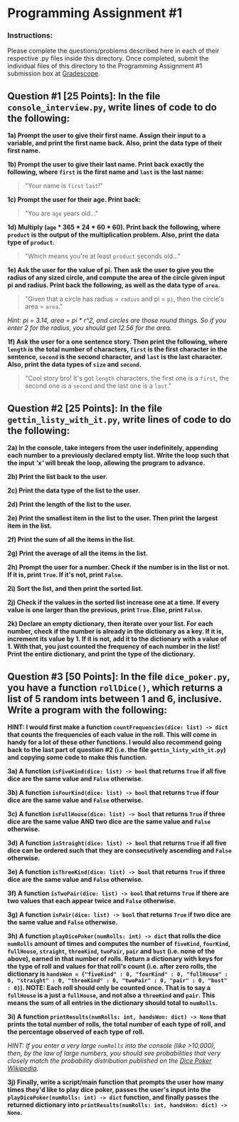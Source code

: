 # Programming Assignment #1

### Instructions:
Please complete the questions/problems described here in each of their respective .py files 
inside this directory. Once completed, submit the individual files of this directory to the Programming Assignment #1
submission box at [Gradescope](https://www.gradescope.com/).

## Question #1 [25 Points]: In the file `console_interview.py`, write lines of code to do the following:

**1a) Prompt the user to give their first name. Assign their input to a variable, and print the first name back. 
Also, print the data type of their first name.**

**1b) Prompt the user to give their last name. Print back exactly the following, where `first` is the first name 
and `last` is the last name:** 

>"Your name is `first` `last`!"

**1c) Prompt the user for their age. Print back:**

>"You are `age` years old..."

**1d) Multiply (`age` * 365 * 24 * 60 * 60). Print back the following, where `product` is the output of the 
multiplication problem. Also, print the data type of `product`.**

>"Which means you're at least `product` seconds old..."

**1e) Ask the user for the value of pi. Then ask the user to give you the radius of any sized circle, and compute 
the area of the circle given input pi and radius. Print back the following, as well as the data type of `area`.**

>"Given that a circle has radius = `radius` and pi = `pi`, then the circle's area = `area`." 

*Hint: pi = 3.14, area = pi * r^2, and circles are those round things. So if you enter 2 for the radius,
you should get 12.56 for the area.*

**1f) Ask the user for a one sentence story. Then print the following, where `length` is the total
number of characters, `first` is the first character in the sentence, `second` is the second character,
and `last` is the last character. Also, print the data types of `size` and `second`.**

> "Cool story bro! It's got `length` characters, the first one is a `first`,
> the second one is a `second` and the last one is a `last`."

## Question #2 [25 Points]: In the file `gettin_listy_with_it.py`, write lines of code to do the following:

**2a) In the console, take integers from the user indefinitely, appending each number to a previously declared empty 
list. Write the loop such that the input *'x'* will break the loop, allowing the program to advance.**

**2b) Print the list back to the user.**

**2c) Print the data type of the list to the user.**

**2d) Print the length of the list to the user.**

**2e) Print the smallest item in the list to the user. Then print the largest item in the list.**

**2f) Print the sum of all the items in the list.**

**2g) Print the average of all the items in the list.**

**2h) Prompt the user for a number. Check if the number is in the list or not. If it is, print `True`. If it's not,
print `False`.** 

**2i) Sort the list, and then print the sorted list.**

**2j) Check if the values in the sorted list increase one at a time. If every value is one larger than the previous,
print `True`. Else, print `False`.**

**2k) Declare an empty dictionary, then iterate over your list. For each number, check if the number is already in the
dictionary as a key. If it is, increment its value by 1. If it is not, add it to the dictionary with a value of 1.
With that, you just counted the frequency of each number in the list! Print the entire dictionary, and print the type
of the dictionary.**

## Question #3 [50 Points]: In the file `dice_poker.py`, you have a function `rollDice()`, which returns a list of 5 random ints between 1 and 6, inclusive. Write a program with the following:

**HINT: I would first make a function `countFrequencies(dice: list) -> dict` that counts the frequencies of each value
in the roll. This will come in handy for a lot of these other functions. I would also recommend going back to the last
part of question #2 (i.e. the file `gettin_listy_with_it.py`) and copying some code to make this function.**

**3a) A function `isFiveKind(dice: list) -> bool` that returns `True` if all five dice are the same value and
`False` otherwise.**

**3b) A function `isFourKind(dice: list) -> bool` that returns `True` if four dice are the same value and
`False` otherwise.**

**3c) A function `isFullHouse(dice: list) -> bool` that returns `True` if three dice are the same value AND two dice
are the same value and `False` otherwise.**

**3d) A function `isStraight(dice: list) -> bool` that returns `True` if all five dice can be ordered such that
they are consecutively ascending and `False` otherwise.**

**3e) A function `isThreeKind(dice: list) -> bool` that returns `True` if three dice are the same value and
`False` otherwise.**

**3f) A function `isTwoPair(dice: list) -> bool` that returns `True` if there are two values that each appear twice and
`False` otherwise.**

**3g) A function `isPair(dice: list) -> bool` that returns `True` if two dice are the same value and
`False` otherwise.**

**3h) A function `playDicePoker(numRolls: int) -> dict` that rolls the dice `numRolls` amount of times and
computes the number of `fiveKind`, `fourKind`, `fullHouse`, `straight`, `threeKind`, `twoPair`, `pair` and `bust`
(i.e. none of the above), earned in that number of rolls. Return a dictionary with keys for the type of roll and
values for that roll's count (i.e. after zero rolls, the dictionary is `handsWon = {"fiveKind" : 0, "fourKind" : 0,
"fullHouse" : 0, "straight" : 0, "threeKind" : 0, "twoPair" : 0, "pair" : 0, "bust" : 0}`). NOTE: Each roll should
only be counted once. That is to say a `fullHouse` is a just a `fullHouse`, and not also a `threeKind` and `pair`.
This means the sum of all entries in the dictionary should total to `numRolls`.**

**3i) A function `printResults(numRolls: int, handsWon: dict) -> None` that prints the total number of rolls, the
total number of each type of roll, and the percentage observed of each type of roll.**

*HINT: If you enter a very large `numRolls` into the console (like >10,000), then, by the law of large numbers,
you should see probabilities that very closely match the probability distribution published on the
[Dice Poker Wikipedia](https://en.wikipedia.org/wiki/Poker_dice).*

**3j) Finally, write a script/main function that prompts the user how many times they'd like to play dice poker, passes
the user's input into the `playDicePoker(numRolls: int) -> dict` function, and finally passes the returned dictionary
into `printResults(numRolls: int, handsWon: dict) -> None`.**
